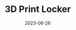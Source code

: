 ---
layout: default
title: 3D Print Locker
modal-id: 7
date: 2023-06-26
img: Locker-IRL.jpg
img1: 3DPrintLocker.png
img2: Prototype-Locker.jpg
alt: image-alt
project-date: Summer 23
client: Florida Polytechnic Makerspace
category: Mechanical Engineering
description: "In response to the challenges faced by students needing to collect prints at unconventional hours, I embarked on a creative endeavor. The inspiration struck me during a trip to an Amazon Locker; realizing the potential to address this issue, I envisioned developing a small-scale version of an automated pickup system. This innovative project aimed to allow students to access their prints at any time, thereby streamlining the process.
<br><br>
&nbsp;&nbsp;&nbsp;&nbsp;To kickstart the project, I promptly set to work and created a proof-of-concept single-cell prototype. With a compelling vision in hand, I presented the idea to my supervisor, seeking additional funding to materialize the concept. Securing the necessary resources, including overcoming the unexpectedly high costs of acrylic, allowed me to proceed with full-fledged development.
<br><br>
&nbsp;&nbsp;&nbsp;&nbsp;Over the course of a few weeks, I employed Solidworks to meticulously design a 16-cell version of the system. The final design featured a combination of five 100x200 mm cells, nine 200x200 mm cells (as used in the prototype), and two 100x300 mm cells specifically catering to filament and long print drop-offs."
outcome: "The completion of this project brought with it valuable learning experiences and achievements. One of the highlights was successfully implementing compliant 3D printed components for the latches, which significantly enhanced the system's functionality and durability.
<br><br>
&nbsp;&nbsp;&nbsp;&nbsp;Moreover, as I delved into the complexities of the project, I found myself working with a massive SolidWorks assembly consisting of approximately 230 components. This undertaking presented a substantial learning curve, allowing me to expand my skills and confidence in handling complex engineering designs.
<br><br>
&nbsp;&nbsp;&nbsp;&nbsp;A pivotal aspect of the project was integrating EEPROM memory on an Arduino board. By doing so, the system could retain cell object states even in the event of a power outage, ensuring a seamless user experience and reducing any inconvenience caused by disruptions.
Ultimately, the most fulfilling aspect of this endeavor was solving a real-world problem and creating a robust and user-friendly product. The automated pickup system I developed will continue to serve the student community well beyond my graduation, leaving a lasting impact on campus life.
<br><br>
&nbsp;&nbsp;&nbsp;&nbsp;This project showcases my ability to ideate, design, and implement innovative solutions, solidifying my passion for engineering and problem-solving. I am excited to add this achievement to my portfolio, as it reflects my dedication to making a meaningful difference through technology."
---